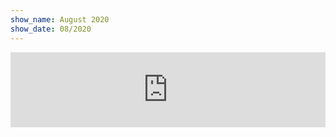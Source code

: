```yaml
---
show_name: August 2020
show_date: 08/2020
---
```


<iframe width="100%" height="120" src="https://www.mixcloud.com/widget/iframe/?hide_cover=1&light=1&feed=%2FMusicBoxRadioUK%2Fbass-cycle-monday-17th-august-2020%2F" frameborder="0" ></iframe>
